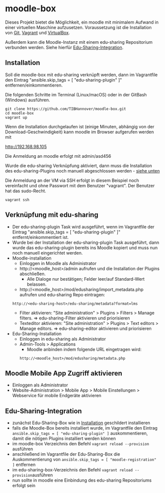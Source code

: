 # moodle-box

Dieses Projekt bietet die Möglichkeit, ein moodle mit minimalem Aufwand in einer virtuellen Maschine aufzusetzen. Voraussetzung ist die Installation von
[Git](https://git-scm.com/downloads),  [Vagrant](https://www.vagrantup.com/downloads.html) und [VirtualBox](https://www.virtualbox.org/wiki/Downloads).

Außerdem kann die Moodle-Instanz mit einem edu-sharing Repositorium verbunden werden. Siehe hierfür [Edu-Sharing-Integration](#edu-sharing-integration).

## Installation

Soll die moodle-box mit edu-sharing verknüpft werden, dann im Vagrantfile den Eintrag "ansible.skip_tags = [ "edu-sharing-plugin" ]" entfernen/einkommentieren.

Die folgenden Schritte im Terminal (Linux/macOS) oder in der GitBash (Windows) ausführen.
```
git clone https://github.com/TIBHannover/moodle-box.git
cd moodle-box
vagrant up
```
Wenn die Installation durchgelaufen ist (einige Minuten, abhängig von der Download-Geschwindigkeit) kann moodle im Browser aufgerufen werden mit

<http://192.168.98.105>

Die Anmeldung an moodle erfolgt mit admin/asd456

Wurde die edu-sharing Verknüpfung aktiviert, dann muss die Installation des edu-sharing-Plugins noch manuell abgeschlossen werden - [siehe unten](#verknüpfung-mit-edu-sharing)

Die Anmeldung an der VM via SSH erfolgt in diesem Beispiel noch vereinfacht und ohne Passwort mit dem Benutzer "vagrant". Der Benutzer hat das sudo-Recht.
```
vagrant ssh
```

## Verknüpfung mit edu-sharing

* Der edu-sharing-plugin Task wird ausgeführt, wenn im Vagrantfile der Eintrag "ansible.skip_tags = [ "edu-sharing-plugin" ]" entfernt/einkommentiert ist.
* Wurde bei der Installation der edu-sharing-plugin Task ausgeführt, dann wurde das edu-sharing-plugin bereits ins Moodle kopiert und muss nun noch manuell eingerichtet werden.
* Moodle-installation
    * Einloggen in Moodle als Administrator
    * http://<moodle\_host>/admin aufrufen und die Installation der Plugins abschließen.
        * Alle Dialoge nur bestätigen; Felder leer/auf Standard-Wert belassen.
    * http://<moodle\_host>/mod/edusharing/import\_metadata.php aufrufen und edu-sharing Repo eintragen:
    ```
    http://<edu-sharing-host>/edu-sharing/metadata?format=lms
    ```
    * Filter aktivieren: "Site administration"  > Plugins  > Filters  > Manage filters. => edu-sharing-Filter aktivieren und priorisieren
    * Texteditor aktivieren: "Site administration" > Plugins  > Text editors  > Manage editors. => edu-sharing-editor aktivieren und priorisieren
* Edu-Sharing-Installation
    * Einloggen in edu-sharing als Administrator
    * Admin-Tools > Applications
        * Moodle anbinden indem folgende URL eingetragen wird:
        ```
        http://<moodle_host>/mod/edusharing/metadata.php
        ```

## Moodle Mobile App Zugriff aktivieren

* Einloggen als Administrator
* Website-Administration > Mobile App > Mobile Einstellungen > Webservice für mobile Endgeräte aktivieren

## Edu-Sharing-Integration

- zunächst Edu-Sharing-Box wie in [Installation](https://github.com/TIBHannover/edu-sharing-box) geschildert installieren
- falls die Moodle-Box bereits installiert wurde, im Vagrantfile den Eintrag `ansible.skip_tags = [ "edu-sharing-plugin" ]` auskommentieren, damit die nötigen Plugins installiert werden können
- im moodle-box Verzeichnis den Befehl `vagrant reload --provision` ausführen
- anschließend im Vagrantfile der Edu-Sharing-Box die Auskommentierung von `ansible.skip_tags = [ "moodle-registration" ]` entfernen
- im edu-sharing-box-Verzeichnis den Befehl `vagrant reload --provision`ausführen
- nun sollte in moodle eine Einbindung des edu-sharing Repositoriums erfolgt sein
